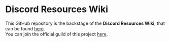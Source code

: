 # Discord Resources Wiki
This GitHub repository is the backstage of the **Discord Resources Wiki**, that can be found [here](https://discordresources.com/). \
You can join the official guild of this project [here](https://discordresources.com/discord).
